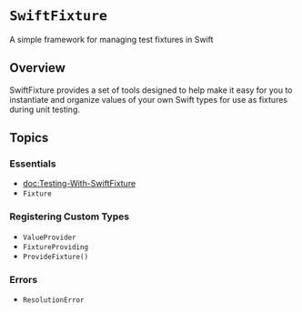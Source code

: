 # ``SwiftFixture``

A simple framework for managing test fixtures in Swift

## Overview

SwiftFixture provides a set of tools designed to help make it easy for you to instantiate and organize values of your own Swift types for use as fixtures during unit testing.

## Topics

### Essentials

- <doc:Testing-With-SwiftFixture>
- ``Fixture``

### Registering Custom Types 

- ``ValueProvider``
- ``FixtureProviding``
- ``ProvideFixture()``

### Errors

- ``ResolutionError``
